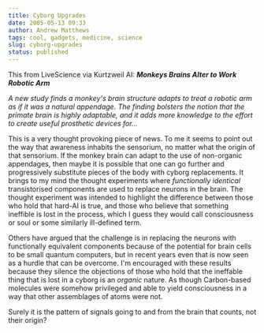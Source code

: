```yaml
---
title: Cyborg Upgrades
date: 2005-05-13 09:33
author: Andrew Matthews
tags: cool, gadgets, medicine, science
slug: cyborg-upgrades
status: published
---
```


This from LiveScience via Kurtzweil AI: ***Monkeys Brains Alter to Work Robotic Arm***

*A new study finds a monkey's brain structure adapts to treat a robotic arm as if it was a natural appendage. The finding bolsters the notion that the primate brain is highly adaptable, and it adds more knowledge to the effort to create useful prosthetic devices for...*

This is a very thought provoking piece of news. To me it seems to point out the way that awareness inhabits the sensorium, no matter what the origin of that sensorium. If the monkey brain can adapt to the use of non-organic appendages, then maybe it is possible that one can go further and progressively substitute pieces of the body with cyborg replacements. It brings to my mind the thought experiments where *functionally identical* transistorised components are used to replace neurons in the brain. The thought experiment was intended to highlight the difference between those who hold that hard-AI is true, and those who believe that something ineffible is lost in the process, which I guess they would call consciousness or soul or some similarly ill-defined term.

Others have argued that the challenge is in replacing the neurons with functionally equivalent components because of the potential for brain cells to be small quantum computers, but in recent years even that is now seen as a hurdle that can be overcome. I'm encouraged with these results because they silence the objections of those who hold that the ineffable thing that is lost in a cyborg is an *organic* nature. As though Carbon-based molecules were somehow privileged and able to yield consciousness in a way that other assemblages of atoms were not.

Surely it is the pattern of signals going to and from the brain that counts, not their origin?
